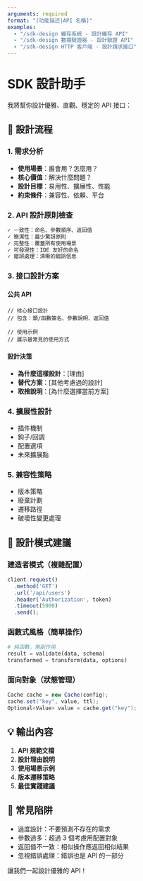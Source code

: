 ```yaml
---
arguments: required
format: "[功能描述|API 名稱]"
examples:
  - "/sdk-design 緩存系統 - 設計緩存 API"
  - "/sdk-design 數據驗證器 - 設計驗證 API"
  - "/sdk-design HTTP 客戶端 - 設計請求接口"
---
```


# SDK 設計助手

我將幫你設計優雅、直觀、穩定的 API 接口：

## 🎯 設計流程

### 1. 需求分析
- **使用場景**：誰會用？怎麼用？
- **核心價值**：解決什麼問題？
- **設計目標**：易用性、擴展性、性能
- **約束條件**：兼容性、依賴、平台

### 2. API 設計原則檢查
```markdown
✓ 一致性：命名、參數順序、返回值
✓ 簡潔性：最少驚訝原則
✓ 完整性：覆蓋所有使用場景
✓ 可發現性：IDE 友好的命名
✓ 錯誤處理：清晰的錯誤信息
```

### 3. 接口設計方案

#### 公共 API
```[語言]
// 核心接口設計
// 包含：類/函數簽名、參數說明、返回值

// 使用示例
// 展示最常見的使用方式
```

#### 設計決策
- **為什麼這樣設計**：[理由]
- **替代方案**：[其他考慮過的設計]
- **取捨說明**：[為什麼選擇當前方案]

### 4. 擴展性設計
- 插件機制
- 鉤子/回調
- 配置選項
- 未來擴展點

### 5. 兼容性策略
- 版本策略
- 廢棄計劃
- 遷移路徑
- 破壞性變更處理

## 🎨 設計模式建議

### 建造者模式（複雜配置）
```javascript
client.request()
  .method('GET')
  .url('/api/users')
  .header('Authorization', token)
  .timeout(5000)
  .send();
```

### 函數式風格（簡單操作）
```python
# 純函數，無副作用
result = validate(data, schema)
transformed = transform(data, options)
```

### 面向對象（狀態管理）
```java
Cache cache = new Cache(config);
cache.set("key", value, ttl);
Optional<Value> value = cache.get("key");
```

## 💡 輸出內容

1. **API 規範文檔**
2. **設計理由說明**
3. **使用場景示例**
4. **版本遷移策略**
5. **最佳實踐建議**

## 🚫 常見陷阱

- 過度設計：不要預測不存在的需求
- 參數過多：超過 3 個考慮用配置對象
- 返回值不一致：相似操作應返回相似結果
- 忽視錯誤處理：錯誤也是 API 的一部分

讓我們一起設計優雅的 API！